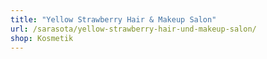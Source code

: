 ```yaml
---
title: "Yellow Strawberry Hair & Makeup Salon"
url: /sarasota/yellow-strawberry-hair-und-makeup-salon/
shop: Kosmetik
---
```

